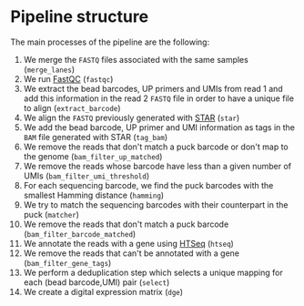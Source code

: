 # Pipeline structure

The main processes of the pipeline are the following:

1.  We merge the `FASTQ` files associated with the same samples (`merge_lanes`)
2.  We run [FastQC](https://www.bioinformatics.babraham.ac.uk/projects/fastqc/) (`fastqc`)
3.  We extract the bead barcodes, UP primers and UMIs from read 1 and add this information in the read 2 `FASTQ` file in order to have a unique file to align (`extract_barcode`)
4.  We align the `FASTQ` previously generated with [STAR](https://github.com/alexdobin/STAR) (`star`)
5.  We add the bead barcode, UP primer and UMI information as tags in the `BAM` file generated with STAR (`tag_bam`)
6.  We remove the reads that don't match a puck barcode or don't map to the genome (`bam_filter_up_matched`)
7.  We remove the reads whose barcode have less than a given number of UMIs (`bam_filter_umi_threshold`)
8.  For each sequencing barcode, we find the puck barcodes with the smallest Hamming distance (`hamming`)
9.  We try to match the sequencing barcodes with their counterpart in the puck (`matcher`)
10. We remove the reads that don't match a puck barcode (`bam_filter_barcode_matched`)
11. We annotate the reads with a gene using [HTSeq](https://htseq.readthedocs.io/en/master/) (`htseq`)
12. We remove the reads that can't be annotated with a gene (`bam_filter_gene_tags`)
13. We perform a deduplication step which selects a unique mapping for each (bead barcode,UMI) pair (`select`)
14. We create a digital expression matrix (`dge`)
